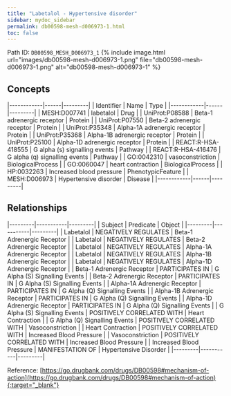 ```yaml
---
title: "Labetalol - Hypertensive disorder"
sidebar: mydoc_sidebar
permalink: db00598-mesh-d006973-1.html
toc: false 
---
```



Path ID: `DB00598_MESH_D006973_1`
{% include image.html url="images/db00598-mesh-d006973-1.png" file="db00598-mesh-d006973-1.png" alt="db00598-mesh-d006973-1" %}

## Concepts

|------------|------|---------|
| Identifier | Name | Type    |
|------------|------|---------|
| MESH:D007741 | labetalol | Drug |
| UniProt:P08588 | Beta-1 adrenergic receptor | Protein |
| UniProt:P07550 | Beta-2 adrenergic receptor | Protein |
| UniProt:P35348 | Alpha-1A adrenergic receptor | Protein |
| UniProt:P35368 | Alpha-1B adrenergic receptor | Protein |
| UniProt:P25100 | Alpha-1D adrenergic receptor | Protein |
| REACT:R-HSA-418555 | G alpha (s) signalling events | Pathway |
| REACT:R-HSA-416476 | G alpha (q) signalling events | Pathway |
| GO:0042310 | vasoconstriction | BiologicalProcess |
| GO:0060047 | heart contraction | BiologicalProcess |
| HP:0032263 | Increased blood pressure | PhenotypicFeature |
| MESH:D006973 | Hypertensive disorder | Disease |
|------------|------|---------|

## Relationships

|---------|-----------|---------|
| Subject | Predicate | Object  |
|---------|-----------|---------|
| Labetalol | NEGATIVELY REGULATES | Beta-1 Adrenergic Receptor |
| Labetalol | NEGATIVELY REGULATES | Beta-2 Adrenergic Receptor |
| Labetalol | NEGATIVELY REGULATES | Alpha-1A Adrenergic Receptor |
| Labetalol | NEGATIVELY REGULATES | Alpha-1B Adrenergic Receptor |
| Labetalol | NEGATIVELY REGULATES | Alpha-1D Adrenergic Receptor |
| Beta-1 Adrenergic Receptor | PARTICIPATES IN | G Alpha (S) Signalling Events |
| Beta-2 Adrenergic Receptor | PARTICIPATES IN | G Alpha (S) Signalling Events |
| Alpha-1A Adrenergic Receptor | PARTICIPATES IN | G Alpha (Q) Signalling Events |
| Alpha-1B Adrenergic Receptor | PARTICIPATES IN | G Alpha (Q) Signalling Events |
| Alpha-1D Adrenergic Receptor | PARTICIPATES IN | G Alpha (Q) Signalling Events |
| G Alpha (S) Signalling Events | POSITIVELY CORRELATED WITH | Heart Contraction |
| G Alpha (Q) Signalling Events | POSITIVELY CORRELATED WITH | Vasoconstriction |
| Heart Contraction | POSITIVELY CORRELATED WITH | Increased Blood Pressure |
| Vasoconstriction | POSITIVELY CORRELATED WITH | Increased Blood Pressure |
| Increased Blood Pressure | MANIFESTATION OF | Hypertensive Disorder |
|---------|-----------|---------|

Reference: [https://go.drugbank.com/drugs/DB00598#mechanism-of-action](https://go.drugbank.com/drugs/DB00598#mechanism-of-action){:target="_blank"}